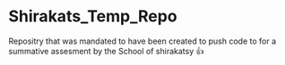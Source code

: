# Shirakats_Temp_Repo
Repositry that was mandated to have been created to push code to for a summative assesment by the School of shirakatsy 👍

